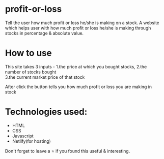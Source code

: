 # profit-or-loss

   Tell the user how much profit or loss he/she is making on a stock.
   A website which helps user with how much profit or loss he/she is making through stocks in percentage & absolute value.


 # How to use

  This site takes 3 inputs -
   1.the price at which you bought stocks,
   2.the number of stocks bought  
   3.the current market price of that stock

   After click the button  tells you how much profit or loss you are making in stock


# Technologies used:

   * HTML
   * CSS
   * Javascript
   * Netlify(for hosting)

 Don't forget to leave a ⭐ if you found this useful & interesting.
